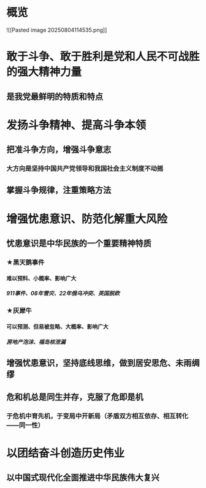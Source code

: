 # 概览
![[Pasted image 20250804114535.png]]
# 敢于斗争、敢于胜利是党和人民不可战胜的强大精神力量
## 是我党最鲜明的特质和特点
# 发扬斗争精神、提高斗争本领
## 把准斗争方向，增强斗争意志
### 大方向是坚持中国共产党领导和我国社会主义制度不动摇
## 掌握斗争规律，注重策略方法
# 增强忧患意识、防范化解重大风险
## 忧患意识是中华民族的一个重要精神特质
### ★黑天鹅事件
#### 难以预料、小概率、影响广大
##### 911事件、08年雪灾、22年俄乌冲突、英国脱欧
### ★灰犀牛
#### 可以预测、但易被忽略、大概率、影响广大
##### 房地产泡沫、福岛核泄漏
## 增强忧患意识，坚持底线思维，做到居安思危、未雨绸缪
## 危和机总是同生并存，克服了危即是机
### 于危机中育先机，于变局中开新局（矛盾双方相互依存、相互转化——同一性）
# 以团结奋斗创造历史伟业
## 以中国式现代化全面推进中华民族伟大复兴